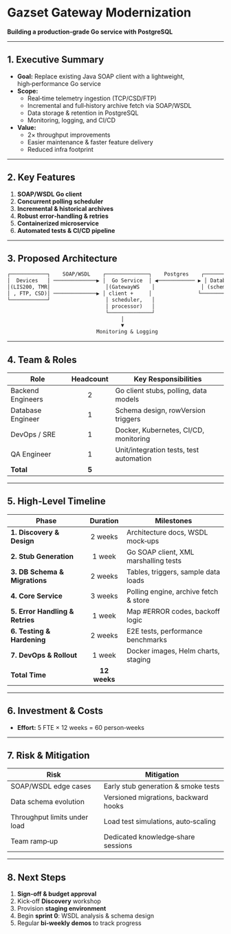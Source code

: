# Gazset Gateway Modernization  
**Building a production‑grade Go service with PostgreSQL**

---

## 1. Executive Summary  
- **Goal:** Replace existing Java SOAP client with a lightweight, high‑performance Go service  
- **Scope:**  
  - Real‑time telemetry ingestion (TCP/CSD/FTP)  
  - Incremental and full‑history archive fetch via SOAP/WSDL  
  - Data storage & retention in PostgreSQL  
  - Monitoring, logging, and CI/CD  
- **Value:**  
  - 2× throughput improvements  
  - Easier maintenance & faster feature delivery  
  - Reduced infra footprint

---

## 2. Key Features  
1. **SOAP/WSDL Go client**  
2. **Concurrent polling scheduler**  
3. **Incremental & historical archives**  
4. **Robust error‑handling & retries**  
5. **Containerized microservice**  
6. **Automated tests & CI/CD pipeline**

---

## 3. Proposed Architecture  

```txt
┌────────────┐    SOAP/WSDL    ┌──────────────┐    Postgres    ┌──────────┐
│  Devices   │ ──────────────▶ │  Go Service  │ ◀──────────── ▶ │ Database │
│(LIS200, TMR│                  │(GatewayWS    │               │ (schemas)│
│ , FTP, CSD)│ ──────────────▶ │ client +     │               └──────────┘
└────────────┘                  │ scheduler,   │
                                │ processor)   │
                                └──────────────┘
                                     │
                                     ▼
                             Monitoring & Logging
```

---

## 4. Team & Roles  
| Role                   | Headcount | Key Responsibilities                     |
|------------------------|:---------:|------------------------------------------|
| Backend Engineers      |     2     | Go client stubs, polling, data models    |
| Database Engineer      |     1     | Schema design, rowVersion triggers       |
| DevOps / SRE           |     1     | Docker, Kubernetes, CI/CD, monitoring    |
| QA Engineer            |     1     | Unit/integration tests, test automation  |
| **Total**              |     **5** |                                          |

---

## 5. High‑Level Timeline  
| Phase                      | Duration | Milestones                             |
|----------------------------|:--------:|----------------------------------------|
| **1. Discovery & Design**  | 2 weeks  | Architecture docs, WSDL mock‑ups       |
| **2. Stub Generation**     | 1 week   | Go SOAP client, XML marshalling tests  |
| **3. DB Schema & Migrations** | 2 weeks  | Tables, triggers, sample data loads    |
| **4. Core Service**        | 3 weeks  | Polling engine, archive fetch & store  |
| **5. Error Handling & Retries** | 1 week   | Map #ERROR codes, backoff logic        |
| **6. Testing & Hardening** | 2 weeks  | E2E tests, performance benchmarks      |
| **7. DevOps & Rollout**    | 1 week   | Docker images, Helm charts, staging    |
| **Total Time**             | **12 weeks** |                                      |

---

## 6. Investment & Costs  
- **Effort:** 5 FTE × 12 weeks = 60 person‑weeks  

---

## 7. Risk & Mitigation  
| Risk                                | Mitigation                              |
|-------------------------------------|-----------------------------------------|
| SOAP/WSDL edge cases                | Early stub generation & smoke tests     |
| Data schema evolution               | Versioned migrations, backward hooks    |
| Throughput limits under load        | Load test simulations, auto‑scaling     |
| Team ramp‑up                        | Dedicated knowledge‑share sessions      |

---

## 8. Next Steps  
1. **Sign‑off & budget approval**  
2. Kick‑off **Discovery** workshop  
3. Provision **staging environment**  
4. Begin **sprint 0**: WSDL analysis & schema design  
5. Regular **bi‑weekly demos** to track progress  
